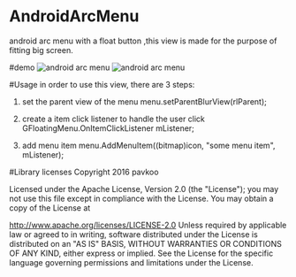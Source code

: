 # AndroidArcMenu
android arc menu with a float button ,this view is made for the purpose of fitting big screen.

#demo
![android arc menu](https://github.com/pavkoo/AndroidArcMenu/blob/master/documents/demo.gif)
![android arc menu](https://github.com/pavkoo/AndroidArcMenu/blob/master/documents/screen.png)


#Usage
in order to use this view, there are 3 steps:
1. set the parent view of the menu
    menu.setParentBlurView(rlParent);
    
2. create a item click listener to handle the user click
   GFloatingMenu.OnItemClickListener mListener;
3. add menu item 
  menu.AddMenuItem((bitmap)icon, "some menu item", mListener);
  
  
#Library licenses
Copyright 2016 pavkoo

Licensed under the Apache License, Version 2.0 (the "License"); you may not use this file except in compliance with the License. You may obtain a copy of the License at

http://www.apache.org/licenses/LICENSE-2.0
Unless required by applicable law or agreed to in writing, software distributed under the License is distributed on an "AS IS" BASIS, WITHOUT WARRANTIES OR CONDITIONS OF ANY KIND, either express or implied. See the License for the specific language governing permissions and limitations under the License.



